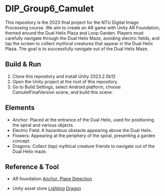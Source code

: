 # DIP_Group6_Camulet
This repository is the 2023 final project for the NTU Digital Image Processing course. 
We aim to create an AR game with Unity AR Foundation, themed around the Dual Helix Plaza and Loop Garden. Players must carefully navigate through the Dual Helix Maze, avoiding electric fields, and 
tap the screen to collect mythical creatures that appear in the Dual Helix Plaza. The goal is to successfully navigate out of the Dual Helix Maze.

## Build & Run
1. Clone this repository and install Unity 2023.2.0b12
2. Open the Unity project at the root of this repository.
3. Go to Build Settings, select Android platform, choose CamuletFinalVersion scene, and build this scene.

## Elements
- Anchor: Placed at the entrance of the Dual Helix, used for positioning the spiral and various objects.
- Electric Field: A hazardous obstacle appearing above the Dual Helix.
- Flowers: Appearing at the periphery of the spiral, presenting a garden concept.
- Dragons: Collect (tap) mythical creature friends to navigate out of the Dual Helix maze.

## Reference & Tool

- AR foundation [Anchor, Plane Detection](https://github.com/Unity-Technologies/arfoundation-samples/tree/5.1)

- Unity asset store
[Lighting](https://assetstore.unity.com/packages/tools/particles-effects/lightning-bolt-effect-for-unity-59471#description)
[Dragon](https://assetstore.unity.com/packages/3d/characters/creatures/dragon-for-boss-monster-hp-79398)
